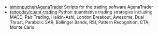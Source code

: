 - [simonpucher/AgenaTrader](https://github.com/simonpucher/AgenaTrader) Scripts for the trading software AgenaTrader
- [tattooday/quant-trading](https://github.com/tattooday/quant-trading) Python quantitative trading strategies including MACD, Pair Trading, Heikin-Ashi, London Breakout, Awesome, Dual Thrust, Parabolic SAR, Bollinger Bands, RSI, Pattern Recognition, CTA, Monte Carlo